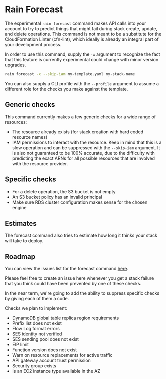 # Rain Forecast

The experimental `rain forecast` command makes API calls into your account to
try to predict things that might fail during stack create, update, and delete
operations. This command is not meant to be a substitute for the CloudFormation
Linter (cfn-lint), which ideally is already an integral part of your
development process.

In order to use this command, supply the `-x` argument to recognize the fact
that this feature is currently experimental could change with minor version
upgrades.

```sh 
rain forecast -x --skip-iam my-template.yaml my-stack-name 
```

You can also supply a CLI profile with the `--profile` argument to assume a
different role for the checks you make against the template.

## Generic checks

This command currently makes a few generic checks for a wide range of
resources:

- The resource already exists (for stack creation with hard coded resource
  names)
- IAM permissions to interact with the resource. Keep in mind that this is a
  slow operation and can be suppressed with the `--skip-iam` argument. It is
  also not guaranteed to be 100% accurate, due to the difficulty with
  predicting the exact ARNs for all possible resources that are involved with
  the resource provider.

## Specific checks

- For a delete operation, the S3 bucket is not empty
- An S3 bucket policy has an invalid principal
- Make sure RDS cluster configuration makes sense for the chosen engine 

## Estimates

The forecast command also tries to estimate how long it thinks your stack will
take to deploy.

## Roadmap

You can view the issues list for the forecast command
[here](https://github.com/aws-cloudformation/rain/issues?q=is%3Aopen+is%3Aissue+label%3Aforecast).

Please feel free to create an issue here whenever you get a stack failure that
you think could have been prevented by one of these checks.

In the near term, we're going to add the ability to suppress specific checks by
giving each of them a code.

Checks we plan to implement:

- DynamoDB global table replica region requirements
- Prefix list does not exist
- Flow Log format errors
- SES identity not verified
- SES sending pool does not exist
- EIP limit
- Function version does not exist
- Warn on resource replacements for active traffic
- API gateway account trust permission
- Security group exists
- Is an EC2 instance type available in the AZ



